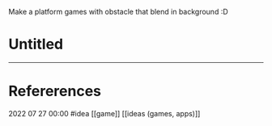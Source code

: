 Make a platform games with obstacle that blend in background :D 









# Untitled
--- 
# Refererences 




2022 07 27 00:00
#idea [[game]] [[ideas (games, apps)]] 